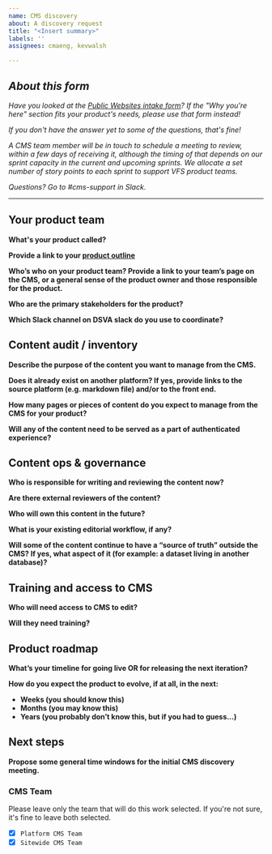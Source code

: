 ```yaml
---
name: CMS discovery
about: A discovery request
title: "<Insert summary>"
labels: ''
assignees: cmaeng, kevwalsh

---
```


## *About this form*

*Have you looked at the [Public Websites intake form](https://github.com/department-of-veterans-affairs/va.gov-team/issues/new?assignees=lunascoop&labels=vsa-public-websites%2C+vsa%2C+vsa-public-websites-intake%2C+needs-grooming%2C+Epic&template=public-websites-intake.md&title=%3CType+of+Request%3E+from+%3CTeam%3E)? If the "Why you're here" section fits your product's needs, please use that form instead!*

*If you don't have the answer yet to some of the questions, that's fine!*

*A CMS team member will be in touch to schedule a meeting to review, within a few days of receiving it, although the timing of that depends on our sprint capacity in the current and upcoming sprints. We allocate a set number of story points to each sprint to support VFS product teams.*

*Questions? Go to #cms-support in Slack.*

----

## Your product team

**What's your product called?**

**Provide a link to your [product outline](https://github.com/department-of-veterans-affairs/va.gov-team/blob/master/platform/product-management/product-outline-template.md)**

**Who’s who on your product team? Provide a link to your team’s page on the CMS, or a general sense of the product owner and those responsible for the product.**

**Who are the primary stakeholders for the product?**

**Which Slack channel on DSVA slack do you use to coordinate?**

## Content audit / inventory

**Describe the purpose of the content you want to manage from the CMS.**

**Does it already exist on another platform? If yes, provide links to the source platform (e.g. markdown file) and/or to the front end.**

**How many pages or pieces of content do you expect to manage from the CMS for your product?**

**Will any of the content need to be served as a part of authenticated experience?**

## Content ops & governance

**Who is responsible for writing and reviewing the content now?**

**Are there external reviewers of the content?**

**Who will own this content in the future?**

**What is your existing editorial workflow, if any?**

**Will some of the content continue to have a “source of truth” outside the CMS? If yes, what aspect of it (for example: a dataset living in another database)?**

## Training and access to CMS

**Who will need access to CMS to edit?**

**Will they need training?**

## Product roadmap

**What’s your timeline for going live OR for releasing the next iteration?**

**How do you expect the product to evolve, if at all, in the next:**

- **Weeks (you should know this)**
- **Months (you may know this)**
- **Years (you probably don’t know this, but if you had to guess…)**

## Next steps

**Propose some general time windows for the initial CMS discovery meeting.**

### CMS Team

Please leave only the team that will do this work selected. If you're not sure, it's fine to leave both selected.

- [x] `Platform CMS Team`
- [x] `Sitewide CMS Team`
